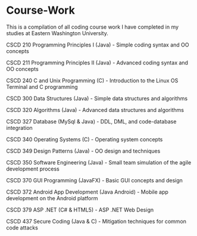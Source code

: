 # Course-Work
This is a compilation of all coding course work I have completed in my studies at Eastern Washington University.

CSCD 210 Programming Principles I (Java) - Simple coding syntax and OO concepts

CSCD 211 Programming Principles II (Java) - Advanced coding syntax and OO concepts

CSCD 240 C and Unix Programming (C) - Introduction to the Linux OS Terminal and C programming

CSCD 300 Data Structures (Java) - Simple data structures and algorithms

CSCD 320 Algorithms (Java) - Advanced data structures and algorithms

CSCD 327 Database (MySql & Java) - DDL, DML, and code-database integration

CSCD 340 Operating Systems (C) - Operating system concepts

CSCD 349 Design Patterns (Java) - OO design and techniques

CSCD 350 Software Engineering (Java) - Small team simulation of the agile development process

CSCD 370 GUI Programming (JavaFX) - Basic GUI concepts and design

CSCD 372 Android App Development (Java Android) - Mobile app development on the Android platform

CSCD 379 ASP .NET (C# & HTML5) - ASP .NET Web Design

CSCD 437 Secure Coding (Java & C) - Mitigation techniques for common code attacks
